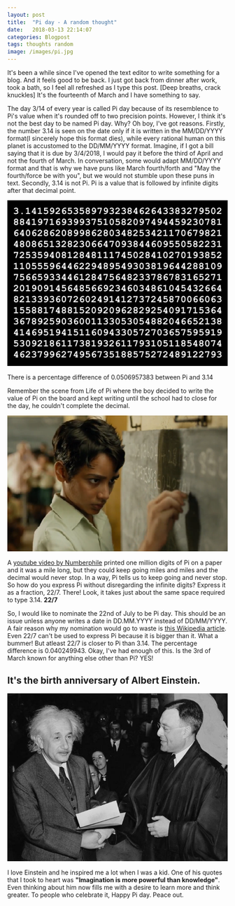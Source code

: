```yaml
---
layout: post
title:  "Pi day - A random thought"
date:   2018-03-13 22:14:07
categories: Blogpost
tags: thoughts random
image: /images/pi.jpg
---
```

It's been a while since I've opened the text editor to write something for a blog. And it feels good to be back. I just got back from dinner after work, took a bath, so I feel all refreshed as I type this post. [Deep breaths, crack knuckles] It's the fourteenth of March and I have something to say.

The day 3/14 of every year is called Pi day because of its resemblence to Pi's value when it's rounded off to two precision points. However, I think it's not the best day to be named Pi day. Why? Oh boy, I've got reasons. Firstly, the number 3.14 is seen on the date only if it is written in the MM/DD/YYYY format(I sincerely hope this format dies), while every rational human on this planet is accustomed to the DD/MM/YYYY format. Imagine, if I got a bill saying that it is due by 3/4/2018, I would pay it before the third of April and not the fourth of March. In conversation, some would adapt MM/DD/YYYY format and that is why we have puns like March fourth/forth and "May the fourth/force be with you", but we would not stumble upon these puns in text. Secondly, 3.14 is not Pi. Pi is a value that is followed by infinite digits after that decimal point.

![The value](/images/pi1.png)

There is a percentage difference of 0.0506957383 between Pi and 3.14

Remember the scene from Life of Pi where the boy decided to write the value of Pi on the board and kept writing until the school had to close for the day, he couldn't complete the decimal.

![Life of Pi](/images/class.jpg)

 A [youtube video by Numberphile](https://www.youtube.com/watch?v=0r3cEKZiLmg) printed one million digits of Pi on a paper and it was a mile long, but they could keep going miles and miles and the decimal would never stop. In a way, Pi tells us to keep going and never stop. So how do you express Pi without disregarding the infinite digits? Express it as a fraction, 22/7. There! Look, it takes just about the same space required to type 3.14. <b>22/7</b>

So, I would like to nominate the 22nd of July to be Pi day. This should be an issue unless anyone writes a date in DD.MM.YYYY instead of DD/MM/YYYY. A fair reason why my nomination would go to waste is [this Wikipedia article](https://en.wikipedia.org/wiki/Proof_that_22/7_exceeds_%CF%80). Even 22/7 can't be used to express Pi because it is bigger than it. What a bummer! But atleast 22/7 is closer to Pi than 3.14. The percentage difference is 0.040249943. Okay, I've had enough of this. Is the 3rd of March known for anything else other than Pi? YES! 

<h2>It's the birth anniversary of Albert Einstein.</h2>

![Einstein](/images/einstein.png)

I love Einstein and he inspired me a lot when I was a kid. One of his quotes that I took to heart was <b>"Imagination is more powerful than knowledge"</b>. Even thinking about him now fills me with a desire to learn more and think greater. To people who celebrate it, Happy Pi day. Peace out.